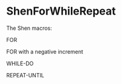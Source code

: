 # ShenForWhileRepeat

The Shen macros:

FOR

FOR with a negative increment

WHILE-DO

REPEAT-UNTIL

